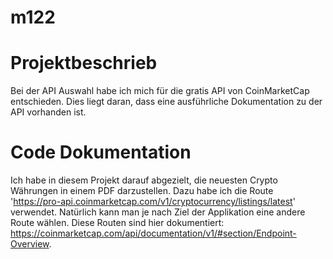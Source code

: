 # m122

# Projektbeschrieb

Bei der API Auswahl habe ich mich für die gratis API von CoinMarketCap entschieden. Dies liegt daran, dass eine ausführliche Dokumentation zu der API vorhanden ist.

# Code Dokumentation

Ich habe in diesem Projekt darauf abgezielt, die neuesten Crypto Währungen in einem PDF darzustellen. Dazu habe ich die Route 'https://pro-api.coinmarketcap.com/v1/cryptocurrency/listings/latest' verwendet. Natürlich kann man je nach Ziel der Applikation eine andere Route wählen. Diese Routen sind hier dokumentiert: https://coinmarketcap.com/api/documentation/v1/#section/Endpoint-Overview.
